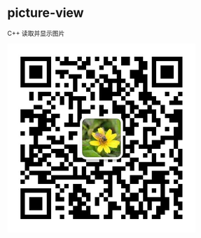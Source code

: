 # picture-view
C++ 读取并显示图片

![image](https://github.com/lgl-fengwang/Material-library/raw/master/businessCard.jpg)
